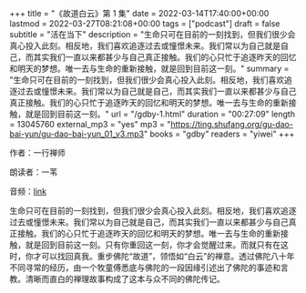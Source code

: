 +++
title = "《故道白云》第 1 集"
date = 2022-03-14T17:40:00+00:00
lastmod = 2022-03-27T08:21:08+00:00
tags = ["podcast"]
draft = false
subtitle = "活在当下"
description = "生命只可在目前的一刻找到，但我们很少会真心投入此刻。相反地，我们喜欢追逐过去或憧憬未来。我们常以为自己就是自己，而其实我们一直以来都甚少与自己真正接触。我们的心只忙于追逐昨天的回忆和明天的梦想。唯一去与生命的重新接触，就是回到目前这一刻。"
summary = "生命只可在目前的一刻找到，但我们很少会真心投入此刻。相反地，我们喜欢追逐过去或憧憬未来。我们常以为自己就是自己，而其实我们一直以来都甚少与自己真正接触。我们的心只忙于追逐昨天的回忆和明天的梦想。唯一去与生命的重新接触，就是回到目前这一刻。"
url = "/gdby-1.html"
duration = "00:27:09"
length = 13045760
external_mp3 = "yes"
mp3 = "https://ting.shufang.org/gu-dao-bai-yun/gu-dao-bai-yun_01_v3.mp3"
books = "gdby"
readers = "yiwei"
+++

作者：一行禅师

朗读者：一苇

音频：[link](https://ting.shufang.org/gu-dao-bai-yun/gu-dao-bai-yun%5F01%5Fv3.mp3)

生命只可在目前的一刻找到，但我们很少会真心投入此刻。相反地，我们喜欢追逐过去或憧憬未来。我们常以为自己就是自己，而其实我们一直以来都甚少与自己真正接触。我们的心只忙于追逐昨天的回忆和明天的梦想。唯一去与生命的重新接触，就是回到目前这一刻。只有你重回这一刻，你才会觉醒过来。而就只有在这时，你才可以找回真我。重步佛陀“故道”，领悟如“白云”的禅意。透过佛陀八十年不同寻常的经历，由一个牧童傅悉底与佛陀的一段因缘引述出了佛陀的事迹和言教。清晰而直白的禅理故事构成了这本与众不同的佛陀传记。

